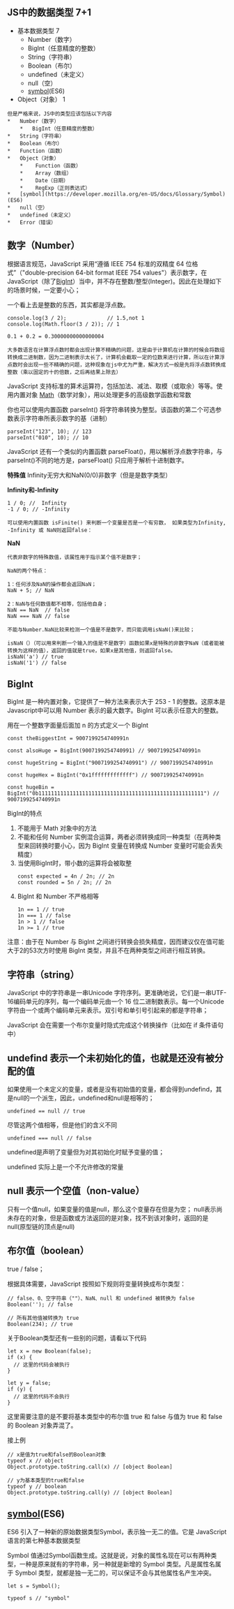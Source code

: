## JS中的数据类型 7+1
*   基本数据类型 7
    *   Number（数字）
    *   BigInt（任意精度的整数）
    *   String（字符串）
    *   Boolean（布尔）
    *   undefined（未定义）
    *   null（空）
    *   [symbol](https://developer.mozilla.org/en-US/docs/Glossary/Symbol)(ES6)
*   Object（对象） 1

```
但是严格来说，JS中的类型应该包括以下内容
*   Number（数字）
    *   BigInt（任意精度的整数）
*   String（字符串）
*   Boolean（布尔）
*   Function（函数）
*   Object（对象）
    *    Function（函数）
    *    Array（数组）
    *    Date（日期）
    *    RegExp（正则表达式）
*   [symbol](https://developer.mozilla.org/en-US/docs/Glossary/Symbol)(ES6)
*   null（空）
*   undefined（未定义）
*   Error（错误）
```

## 数字（Number）
根据语言规范，JavaScript 采用“遵循 IEEE 754 标准的双精度 64 位格式”（"double-precision 64-bit format IEEE 754 values"）表示数字，在JavaScript（除了[BigInt](https://developer.mozilla.org/zh-CN/docs/Web/JavaScript/Reference/Global_Objects/BigInt)）当中，并不存在整数/整型(Integer)。因此在处理如下的场景时候，一定要小心；

一个看上去是整数的东西，其实都是浮点数。
```
console.log(3 / 2);             // 1.5,not 1
console.log(Math.floor(3 / 2)); // 1

0.1 + 0.2 = 0.30000000000000004
```


    大多数语言在计算浮点数时都会出现计算不精确的问题，这是由于计算机在计算的时候会将数组转换成二进制数，因为二进制表示太长了，计算机会截取一定的位数来进行计算，所以在计算浮点数时会出现一些不精确的问题，这种现象在js中尤为严重，解决方式一般是先将浮点数转换成整数（乘以固定的十的倍数，之后再结果上除去）

JavaScript 支持标准的算术运算符，包括加法、减法、取模（或取余）等等。使用内置对象 [Math](https://developer.mozilla.org/zh-CN/docs/Web/JavaScript/Reference/Global_Objects/Math)（数学对象），用以处理更多的高级数学函数和常数

你也可以使用内置函数 parseInt() 将字符串转换为整型。该函数的第二个可选参数表示字符串所表示数字的基（进制）
```
parseInt("123", 10); // 123
parseInt("010", 10); // 10
```
JavaScript 还有一个类似的内置函数 parseFloat()，用以解析浮点数字符串，与parseInt()不同的地方是，parseFloat() 只应用于解析十进制数字。

**特殊值**
Infinity无穷大和NaN(0/0)非数字（但是是数字类型）

**Infinity和-Infinity**

    1 / 0; //  Infinity
    -1 / 0; // -Infinity

    可以使用内置函数 isFinite() 来判断一个变量是否是一个有穷数， 如果类型为Infinity, -Infinity 或 NaN则返回false：

**NaN**
    
    代表非数字的特殊数值，该属性用于指示某个值不是数字；

    NaN的两个特点：

    1：任何涉及NaN的操作都会返回NaN；
    NaN + 5; // NaN

    2：NaN与任何数值都不相等，包括他自身；
    NaN == NaN  // false
    NaN === NaN // false
    
    不能与Number.NaN比较来检测一个值是不是数字，而只能调用isNaN()来比较；
    
    isNaN（）（可以用来判断一个输入的值是不是数字）函数如果x是特殊的非数字NaN（或者能被转换为这样的值），返回的值就是true，如果x是其他值，则返回false。
    isNaN('a') // true
    isNaN('1') // false


## BigInt
BigInt 是一种内置对象，它提供了一种方法来表示大于 253 - 1 的整数。这原本是 Javascript中可以用 Number 表示的最大数字。BigInt 可以表示任意大的整数。

用在一个整数字面量后面加 n 的方式定义一个 BigInt
```
const theBiggestInt = 9007199254740991n

const alsoHuge = BigInt(9007199254740991) // 9007199254740991n

const hugeString = BigInt("9007199254740991") // 9007199254740991n

const hugeHex = BigInt("0x1fffffffffffff") // 9007199254740991n

const hugeBin = BigInt("0b11111111111111111111111111111111111111111111111111111") // 9007199254740991n
```
BigInt的特点
1. 不能用于 Math 对象中的方法
2. 不能和任何 Number 实例混合运算，两者必须转换成同一种类型（在两种类型来回转换时要小心，因为 BigInt 变量在转换成 Number 变量时可能会丢失精度）
3. 当使用BigInt时，带小数的运算将会被取整
   ```
   const expected = 4n / 2n; // 2n
   const rounded = 5n / 2n; // 2n
   ```
4. BigInt 和 Number 不严格相等
   ```
   1n == 1 // true
   1n === 1 // false
   1n > 1 // false
   1n >= 1 // true
   ```

注意：由于在 Number 与 BigInt 之间进行转换会损失精度，因而建议仅在值可能大于2的53次方时使用 BigInt 类型，并且不在两种类型之间进行相互转换。

## 字符串（string）
JavaScript 中的字符串是一串Unicode 字符序列。更准确地说，它们是一串UTF-16编码单元的序列，每一个编码单元由一个 16 位二进制数表示。每一个Unicode字符由一个或两个编码单元来表示。双引号和单引号引起来的都是字符串；

JavaScript 会在需要一个布尔变量时隐式完成这个转换操作（比如在 if 条件语句中）

## undefind 表示一个未初始化的值，也就是还没有被分配的值

如果使用一个未定义的变量，或者是没有初始值的变量，都会得到undefind，其是null的一个派生，因此，undefined和null是相等的；

```
undefined == null // true
```
尽管这两个值相等，但是他们的含义不同
```
undefined === null // false
```

undefined是声明了变量但为对其初始化时赋予变量的值；

undefined 实际上是一个不允许修改的常量

## null 表示一个空值（non-value）
只有一个值null，如果变量的值是null，那么这个变量存在但是为空；
null表示尚未存在的对象，但是函数或方法返回的是对象，找不到该对象时，返回的是null(原型链的顶点是null)

## 布尔值（boolean）
true / false；

根据具体需要，JavaScript 按照如下规则将变量转换成布尔类型：
```
// false、0、空字符串（""）、NaN、null 和 undefined 被转换为 false
Boolean(''); // false

// 所有其他值被转换为 true
Boolean(234); // true
```

关于Boolean类型还有一些别的问题，请看以下代码
```
let x = new Boolean(false);
if (x) {
  // 这里的代码会被执行
}

let y = false;
if (y) {
  // 这里的代码不会执行
}
```

这里需要注意的是不要将基本类型中的布尔值 true 和 false 与值为 true 和 false 的 Boolean 对象弄混了。

接上例
```
// x是值为true和false的Boolean对象
typeof x // object
Object.prototype.toString.call(x) // [object Boolean]

// y为基本类型的true和false
typeof y // boolean
Object.prototype.toString.call(y) // [object Boolean]
```

## [symbol](https://developer.mozilla.org/en-US/docs/Glossary/Symbol)(ES6)

ES6 引入了一种新的原始数据类型Symbol，表示独一无二的值。它是 JavaScript 语言的第七种基本数据类型

Symbol 值通过Symbol函数生成。这就是说，对象的属性名现在可以有两种类型，一种是原来就有的字符串，另一种就是新增的 Symbol 类型。凡是属性名属于 Symbol 类型，就都是独一无二的，可以保证不会与其他属性名产生冲突。
```
let s = Symbol();

typeof s // "symbol"
```
